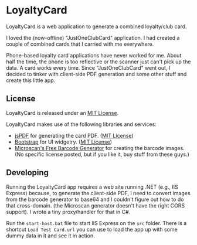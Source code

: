 # LoyaltyCard

LoyaltyCard is a web application to generate a combined loyalty/club card.

I loved the (now-offline) "JustOneClubCard" application. I had created a couple of combined cards that I carried with me everywhere.

Phone-based loyalty card applications have never worked for me. About half the time, the phone is too reflective or the scanner just can't pick up the data. A card works every time. Since "JustOneClubCard" went out, I decided to tinker with client-side PDF generation and some other stuff and create this little app.

## License

LoyaltyCard is released under an [MIT License](http://opensource.org/licenses/MIT).

LoyaltyCard makes use of the following libraries and services:

- [jsPDF](http://jspdf.com/) for generating the card PDF. ([MIT License](http://opensource.org/licenses/MIT))
- [Bootstrap](http://getbootstrap.com/) for UI widgetry. ([MIT License](http://opensource.org/licenses/MIT))
- [Microscan's Free Barcode Generator](http://www.microscan.com/en-us/trainingandresources/freebarcodegenerator.aspx) for creating the barcode images. (No specific license posted, but if you like it, buy stuff from these guys.)

## Developing

Running the LoyaltyCard app requires a web site running .NET (e.g., IIS Express) because, to generate the client-side PDF, I need to convert images from the barcode generator to base64 and I couldn't figure out how to do that cross-domain. (the Microscan generator doesn't have the right CORS support). I wrote a tiny proxy/handler for that in C#.

Run the `start-host.bat` file to start IIS Express on the `src` folder. There is a shortcut `Load Test Card.url` you can use to load the app up with some dummy data in it and see it in action.

